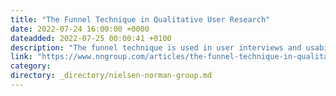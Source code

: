 ```yaml
---
title: "The Funnel Technique in Qualitative User Research"
date: 2022-07-24 16:00:00 +0000
dateadded: 2022-07-25 00:00:41 +0100
description: "The funnel technique is used in user interviews and usability tests and ensures you get rich insights while not compromising validity."
link: "https://www.nngroup.com/articles/the-funnel-technique-in-qualitative-user-research/"
category:
directory: _directory/nielsen-norman-group.md
---
```

